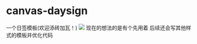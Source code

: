 # canvas-daysign
一个日签模板(欢迎添砖加瓦！)
![](https://ws3.sinaimg.cn/large/005BYqpgly1fxyh8f3l8ij311y0gf7bv.jpg)
现在的想法的是有个先用着
后续还会写其他样式的模板并优化代码

